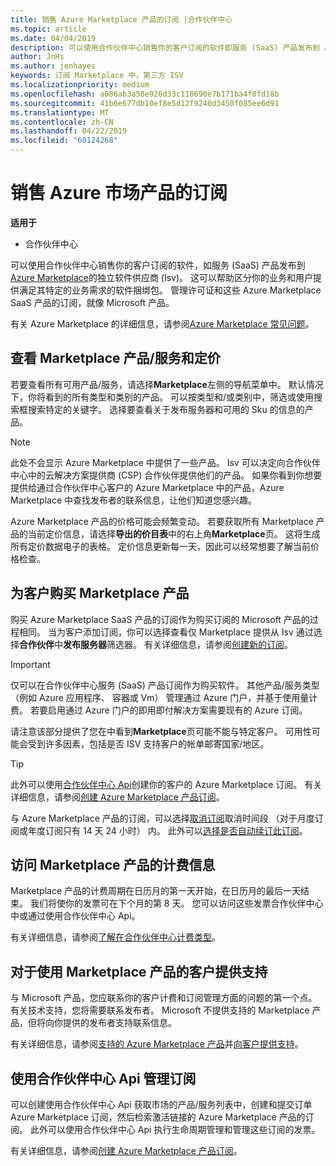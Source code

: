 ```yaml
---
title: 销售 Azure Marketplace 产品的订阅 |合作伙伴中心
ms.topic: article
ms.date: 04/04/2019
description: 可以使用合作伙伴中心销售你的客户订阅的软件即服务 (SaaS) 产品发布到 Azure Marketplace 的独立软件供应商 (Isv)。
author: JnHs
ms.author: jenhayes
keywords: 订阅 Marketplace 中，第三方 ISV
ms.localizationpriority: medium
ms.openlocfilehash: a086ab3a58e926d33c118690e7b171ba4f0fd18b
ms.sourcegitcommit: 41b6e677db10ef8e5d12f9240d3450f085ee6d91
ms.translationtype: MT
ms.contentlocale: zh-CN
ms.lasthandoff: 04/22/2019
ms.locfileid: "60124268"
---
```

# <a name="sell-subscriptions-to-azure-marketplace-products"></a>销售 Azure 市场产品的订阅

**适用于**

- 合作伙伴中心

可以使用合作伙伴中心销售你的客户订阅的软件，如服务 (SaaS) 产品发布到[Azure Marketplace](https://azuremarketplace.microsoft.com/marketplace)的独立软件供应商 (Isv)。 这可以帮助区分你的业务和用户提供满足其特定的业务需求的软件捆绑包。 管理许可证和这些 Azure Marketplace SaaS 产品的订阅，就像 Microsoft 产品。

有关 Azure Marketplace 的详细信息，请参阅[Azure Marketplace 常见问题](https://docs.microsoft.com/azure/marketplace/marketplace-faq-publisher-guide)。

## <a name="view-marketplace-offers-and-pricing"></a>查看 Marketplace 产品/服务和定价

若要查看所有可用产品/服务，请选择**Marketplace**左侧的导航菜单中。 默认情况下，你将看到的所有类型和类别的产品。 可以按类型和/或类别中，筛选或使用搜索框搜索特定的关键字。 选择要查看关于发布服务器和可用的 Sku 的信息的产品。

> [!NOTE]
> 此处不会显示 Azure Marketplace 中提供了一些产品。 Isv 可以决定向合作伙伴中心中的云解决方案提供商 (CSP) 合作伙伴提供他们的产品。 如果你看到你想要提供给通过合作伙伴中心客户的 Azure Marketplace 中的产品，Azure Marketplace 中查找发布者的联系信息，让他们知道您感兴趣。

Azure Marketplace 产品的价格可能会频繁变动。 若要获取所有 Marketplace 产品的当前定价信息，请选择**导出的价目表**中的右上角**Marketplace**页。 这将生成所有定价数据电子的表格。 定价信息更新每一天，因此可以经常想要了解当前价格检查。

## <a name="purchase-marketplace-products-for-your-customers"></a>为客户购买 Marketplace 产品

购买 Azure Marketplace SaaS 产品的订阅作为购买订阅的 Microsoft 产品的过程相同。 当为客户添加订阅，你可以选择查看仅 Marketplace 提供从 Isv 通过选择**合作伙伴**中**发布服务器**筛选器。 有关详细信息，请参阅[创建新的订阅](create-a-new-subscription.md)。

> [!IMPORTANT]
> 仅可以在合作伙伴中心服务 (SaaS) 产品订阅作为购买软件。 其他产品/服务类型 （例如 Azure 应用程序、 容器或 Vm） 管理通过 Azure 门户，并基于使用量计费。 若要启用通过 Azure 门户的即用即付解决方案需要现有的 Azure 订阅。

请注意该部分提供了您在中看到**Marketplace**页可能不能与特定客户。 可用性可能会受到许多因素，包括是否 ISV 支持客户的帐单邮寄国家/地区。

> [!TIP]
> 此外可以使用[合作伙伴中心 Api](https://docs.microsoft.com/partner-center/develop/)创建你的客户的 Azure Marketplace 订阅。 有关详细信息，请参阅[创建 Azure Marketplace 产品订阅](https://docs.microsoft.com/partner-center/develop/create-subscription-azure-marketplace-products)。

与 Azure Marketplace 产品的订阅，可以选择[取消订阅](https://docs.microsoft.com/partner-center/create-a-new-subscription#cancel-a-subscription)取消时间段 （对于月度订阅或年度订阅只有 14 天 24 小时） 内。 此外可以[选择是否自动续订此订阅](https://docs.microsoft.com/partner-center/create-a-new-subscription#choose-whether-to-automatically-renew-an-azure-marketplace-subscription)。

## <a name="access-billing-info-for-marketplace-products"></a>访问 Marketplace 产品的计费信息

Marketplace 产品的计费周期在日历月的第一天开始，在日历月的最后一天结束。 我们将使你的发票可在下个月的第 8 天。 您可以访问这些发票合作伙伴中心中或通过使用合作伙伴中心 Api。

有关详细信息，请参阅[了解在合作伙伴中心计费类型](https://docs.microsoft.com/partner-center/billing-different-types#billing-for-one-time-and-select-recurring-charges)。

## <a name="provide-support-for-customers-using-marketplace-products"></a>对于使用 Marketplace 产品的客户提供支持

与 Microsoft 产品，您应联系你的客户计费和订阅管理方面的问题的第一个点。 有关技术支持，您将需要联系发布者。 Microsoft 不提供支持的 Marketplace 产品，但将向你提供的发布者支持联系信息。

有关详细信息，请参阅[支持的 Azure Marketplace 产品](https://docs.microsoft.com/partner-center/report-problems-on-behalf-of-a-customer#support-for-azure-marketplace-products)并[向客户提供支持](https://docs.microsoft.com/partner-center/customer-support)。

## <a name="manage-subscriptions-using-partner-center-apis"></a>使用合作伙伴中心 Api 管理订阅

可以创建使用合作伙伴中心 Api 获取市场的产品/服务列表中，创建和提交订单 Azure Marketplace 订阅，然后检索激活链接的 Azure Marketplace 产品的订阅。 此外可以使用合作伙伴中心 Api 执行生命周期管理和管理这些订阅的发票。

有关详细信息，请参阅[创建 Azure Marketplace 产品订阅](https://docs.microsoft.com/partner-center/develop/create-subscription-azure-marketplace-products)。